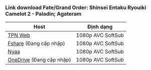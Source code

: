 ### **Link download Fate/Grand Order: Shinsei Entaku Ryouiki Camelot 2 - Paladin; Agateram**

| Host          | Định dạng          |
| ------------- |:------------------:|
| [TPN Web](https://ddl.tpnteam.workers.dev/0:/Fate.Grand.Order.Shinsei.Entaku.Ryouiki.Camelot.2-Paladin;Agateram.2021.1080p.BluRay.DD+5.1.x264-TPN.mkv?a=view)  | 1080p AVC SoftSub |
| [Fshare]() (Đang cập nhập) 	| 1080p AVC SoftSub |
| [Nyaa](https://nyaa.si/view/1407413)        | 1080p AVC SoftSub |
| [OneDrive]() (Đang cập nhập)      | 1080p AVC SoftSub |
